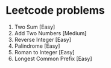 # Leetcode problems
1. Two Sum [Easy]
2. Add Two Numbers [Medium]
7. Reverse Integer [Easy]
9. Palindrome [Easy]
13. Roman to Integer [Easy]
14. Longest Common Prefix [Easy]

